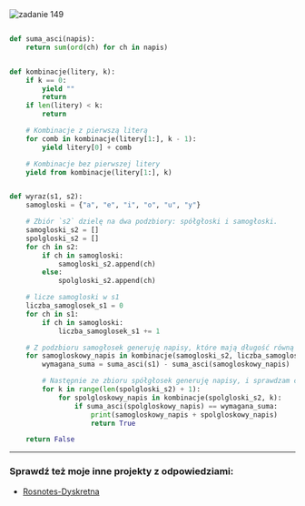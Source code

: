 <picture>
  <source srcset="../../srt/zbior_zadan/149.png" media="(prefers-color-scheme: light)">
  <source srcset="../../srt/zbior_zadan/black_149.png" media="(prefers-color-scheme: dark)">
  <img src="../../srt/zbior_zadan/black_149.png" alt="zadanie 149">
</picture>

```python

def suma_asci(napis):
    return sum(ord(ch) for ch in napis)


def kombinacje(litery, k):
    if k == 0:
        yield ""
        return
    if len(litery) < k:
        return

    # Kombinacje z pierwszą literą
    for comb in kombinacje(litery[1:], k - 1):
        yield litery[0] + comb

    # Kombinacje bez pierwszej litery
    yield from kombinacje(litery[1:], k)


def wyraz(s1, s2):
    samogloski = {"a", "e", "i", "o", "u", "y"}

    # Zbiór `s2` dzielę na dwa podzbiory: spółgłoski i samogłoski.
    samogloski_s2 = []
    spolgloski_s2 = []
    for ch in s2:
        if ch in samogloski:
            samogloski_s2.append(ch)
        else:
            spolgloski_s2.append(ch)

    # licze samogloski w s1
    liczba_samoglosek_s1 = 0
    for ch in s1:
        if ch in samogloski:
            liczba_samoglosek_s1 += 1

    # Z podzbioru samogłosek generuję napisy, które mają długość równą liczbie samogłosek w `s1`.
    for samogloskowy_napis in kombinacje(samogloski_s2, liczba_samoglosek_s1):
        wymagana_suma = suma_asci(s1) - suma_asci(samogloskowy_napis)

        # Następnie ze zbioru spółgłosek generuję napisy, i sprawdzam czy w sumie ASCII dają wymaganą wartość.
        for k in range(len(spolgloski_s2) + 1):
            for spolgloskowy_napis in kombinacje(spolgloski_s2, k):
                if suma_asci(spolgloskowy_napis) == wymagana_suma:
                    print(samogloskowy_napis + spolgloskowy_napis)
                    return True

    return False

```


---
### Sprawdź też moje inne projekty z odpowiedziami:
- [Rosnotes-Dyskretna](https://github.com/kamilGie/Rosnotes-Dyskretna)
